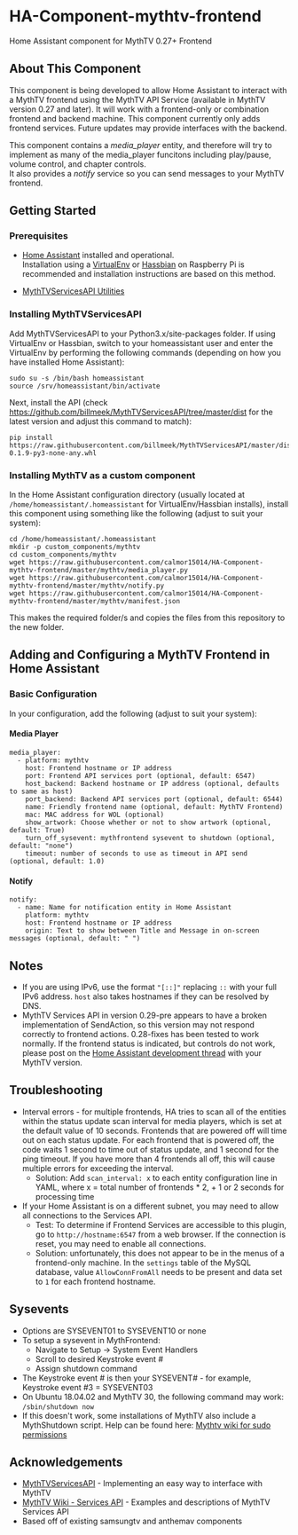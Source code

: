 # HA-Component-mythtv-frontend
Home Assistant component for MythTV 0.27+ Frontend

## About This Component
This component is being developed to allow Home Assistant to interact with a MythTV frontend using the MythTV API Service (available in MythTV version 0.27 and later).  It will work with a frontend-only or combination frontend and backend machine.  This component currently only adds frontend services. Future updates may provide interfaces with the backend.

This component contains a *media_player* entity, and therefore will try to implement as many of the media_player funcitons including play/pause, volume control, and chapter controls.  
It also provides a *notify* service so you can send messages to your MythTV frontend.

## Getting Started

### Prerequisites

- [Home Assistant](https://home-assistant.io) installed and operational.  
Installation using a [VirtualEnv](https://home-assistant.io/docs/installation/virtualenv/) or [Hassbian](https://home-assistant.io/docs/hassbian/installation/) on Raspberry Pi is recommended and installation instructions are based on this method.

- [MythTVServicesAPI Utilities](https://github.com/billmeek/MythTVServicesAPI)

### Installing MythTVServicesAPI

Add MythTVServicesAPI to your Python3.x/site-packages folder. If using VirtualEnv or Hassbian, switch to your homeassistant user and enter the VirtualEnv by performing the following commands (depending on how you have installed Home Assistant):
```
sudo su -s /bin/bash homeassistant
source /srv/homeassistant/bin/activate
```
Next, install the API (check https://github.com/billmeek/MythTVServicesAPI/tree/master/dist for the latest version and adjust this command to match):
```
pip install https://raw.githubusercontent.com/billmeek/MythTVServicesAPI/master/dist/mythtv_services_api-0.1.9-py3-none-any.whl
```


### Installing MythTV as a custom component
In the Home Assistant configuration directory (usually located at `/home/homeassistant/.homeassistant` for VirtualEnv/Hassbian installs), install this component using something like the following (adjust to suit your system):
```
cd /home/homeassistant/.homeassistant
mkdir -p custom_components/mythtv
cd custom_components/mythtv
wget https://raw.githubusercontent.com/calmor15014/HA-Component-mythtv-frontend/master/mythtv/media_player.py
wget https://raw.githubusercontent.com/calmor15014/HA-Component-mythtv-frontend/master/mythtv/notify.py
wget https://raw.githubusercontent.com/calmor15014/HA-Component-mythtv-frontend/master/mythtv/manifest.json
```
This makes the required folder/s and copies the files from this repository to the new folder.  

## Adding and Configuring a MythTV Frontend in Home Assistant

### Basic Configuration
In your configuration, add the following (adjust to suit your system):

#### Media Player
```
media_player:
  - platform: mythtv
    host: Frontend hostname or IP address
    port: Frontend API services port (optional, default: 6547)
    host_backend: Backend hostname or IP address (optional, defaults to same as host)
    port_backend: Backend API services port (optional, default: 6544)
    name: Friendly frontend name (optional, default: MythTV Frontend)
    mac: MAC address for WOL (optional)
    show_artwork: Choose whether or not to show artwork (optional, default: True)
    turn_off_sysevent: mythfrontend sysevent to shutdown (optional, default: "none")
    timeout: number of seconds to use as timeout in API send (optional, default: 1.0) 
```

#### Notify
```
notify:
  - name: Name for notification entity in Home Assistant
    platform: mythtv
    host: Frontend hostname or IP address
    origin: Text to show between Title and Message in on-screen messages (optional, default: " ")
```

## Notes

* If you are using IPv6, use the format ```"[::]"``` replacing ```::``` with your full IPv6 address.  ```host``` also takes hostnames if they can be resolved by DNS.
* MythTV Services API in version 0.29-pre appears to have a broken implementation of SendAction, so this version may not respond correctly to frontend actions.  0.28-fixes has been tested to work normally.  If the frontend status is indicated, but controls do not work, please post on the [Home Assistant development thread](https://community.home-assistant.io/t/adding-mythtv-frontend-component/16991) with your MythTV version.

## Troubleshooting

* Interval errors - for multiple frontends, HA tries to scan all of the entities within the status update scan interval for media players, which is set at the default value of 10 seconds. Frontends that are powered off will time out on each status update. For each frontend that is powered off, the code waits 1 second to time out of status update, and 1 second for the ping timeout. If you have more than 4 frontends all off, this will cause multiple errors for exceeding the interval.
  * Solution: Add ```scan_interval: x``` to each entity configuration line in YAML, where x = total number of frontends * 2, + 1 or 2 seconds for processing time
* If your Home Assistant is on a different subnet, you may need to allow all connections to the Services API.  
  * Test: To determine if Frontend Services are accessible to this plugin, go to ```http://hostname:6547``` from a web browser.  If the connection is reset, you may need to enable all connections.  
  * Solution: unfortunately, this does not appear to be in the menus of a frontend-only machine. In the ```settings``` table of the MySQL database, value ```AllowConnFromAll``` needs to be present and data set to ```1``` for each frontend hostname. 

## Sysevents

* Options are SYSEVENT01 to SYSEVENT10 or none
* To setup a sysevent in MythFrontend:
  * Navigate to Setup -> System Event Handlers
  * Scroll to desired Keystroke event #
  * Assign shutdown command
* The Keystroke event # is then your SYSEVENT# - for example, Keystroke event #3 = SYSEVENT03
* On Ubuntu 18.04.02 and MythTV 30, the following command may work: ```/sbin/shutdown now``` 
* If this doesn't work, some installations of MythTV also include a MythShutdown script.  Help can be found here: [Mythtv wiki for sudo permissions](https://www.mythtv.org/wiki/Mythwelcome#Allow_a_user_to_run_the_MythShutdown_program_with_root_privileges)

## Acknowledgements

* [MythTVServicesAPI](http://github.com/billmeek/MythTVServicesAPI) - Implementing an easy way to interface with MythTV
* [MythTV Wiki - Services API](https://www.mythtv.org/wiki/Services_API) - Examples and descriptions of MythTV Services API
* Based off of existing samsungtv and anthemav components
